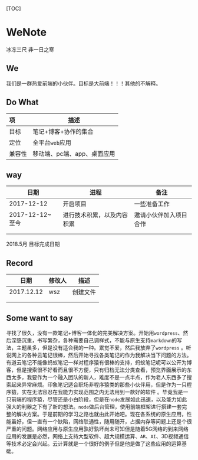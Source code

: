 [TOC]

# WeNote

冰冻三尺 非一日之寒

## We

我们是一群热爱前端的小伙伴。目标是大前端！！！其他的不解释。



## Do What

| 项    | 描述               |
| :--- | ---------------- |
| 目标   | 笔记+博客+协作的集合      |
| 定位   | 全平台`web`应用       |
| 兼容性  | 移动端、pc端、app、桌面应用 |



## way

| 日期            | 进程            | 备注          |
| ------------- | ------------- | ----------- |
| 2017-12-12    | 开启项目          | 一些准备工作      |
| 2017-12-12~至今 | 进行技术积累，以及内容积累 | 邀请小伙伴加入项目合作 |
|               |               |             |
|               |               |             |

2018.5月 目标完成日期



## Record

| 日期         | 修改人  | 描述   |
| ---------- | ---- | ---- |
| 2017.12.12 | wsz  | 创建文件 |
|            |      |      |
|            |      |      |



## Some want to say

寻找了很久，没有一款笔记+博客一体化的完美解决方案。开始用`wordpress`、然后深感沉重，书写繁杂，各种需要自己调样式，不能与原生支持`markdown`的写法，主题虽多，但是没有适合我的一种。累觉不爱，然后我放弃了`wordpress` 。听说网上的各种云笔记很棒，然后开始寻找各类笔记的作为我解决当下问题的方法。有道云笔记不能像蚂蚁笔记一样对程序猿有很棒的支持，蚂蚁笔记呢可以公开为博客，但是搜索很不好看而且很不方便，只有归档无法分类查看，预览界面展示的东西太多，我要作为一个融入团队的新人，难度不是一点半点，作为老人东西多了搜索起来异常麻烦。印象笔记适合职场非程序猿类的那些小伙伴用，但是作为一只程序猿，实在无法容忍在我能力实现范围之内无法用到一款好的软件 。毕竟我是一只前端的程序猿，尽管还是小白阶段，但是在`node`发展如此迅速，以及能力如此强大的利器之下有了新的想法。`node`做后台管理，使用前端框架进行搭建一套完整的解决方案。于是前期的学习之路也就由此开始吧。现在各系统的原生应用，性能虽好，但一直有一个缺陷，网络联通性，随用随开，占据内存等问题上还是个很严重的问题。网络应用与原生应用孰好孰坏尚未可知但是随着5G网络的到来网络应用的发展是必然，网络上支持大型软件、超大规模运算、`AR`、`AI`、3D视频通信等技术必定会兴起。云计算就是一个很好的例子但是他是做了这些应用的运算基础。